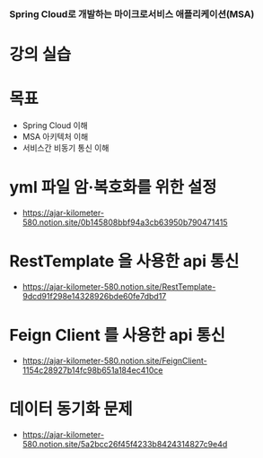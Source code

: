 ### Spring Cloud로 개발하는 마이크로서비스 애플리케이션(MSA)

# 강의 실습

# 목표
- Spring Cloud 이해
- MSA 아키텍처 이해
- 서비스간 비동기 통신 이해





# yml 파일 암·복호화를 위한 설정
 - https://ajar-kilometer-580.notion.site/0b145808bbf94a3cb63950b790471415

# RestTemplate 을 사용한 api 통신
 - https://ajar-kilometer-580.notion.site/RestTemplate-9dcd91f298e14328926bde60fe7dbd17

# Feign Client 를 사용한 api 통신
 - https://ajar-kilometer-580.notion.site/FeignClient-1154c28927b14fc98b651a184ec410ce

# 데이터 동기화 문제
 - https://ajar-kilometer-580.notion.site/5a2bcc26f45f4233b8424314827c9e4d
